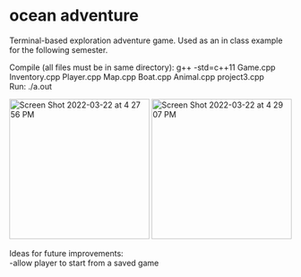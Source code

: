 # ocean adventure

Terminal-based exploration adventure game.
Used as an in class example for the following semester.

Compile (all files must be in same directory): g++ -std=c++11 Game.cpp Inventory.cpp Player.cpp Map.cpp Boat.cpp Animal.cpp project3.cpp  
Run: ./a.out

<img width="250" alt="Screen Shot 2022-03-22 at 4 27 56 PM" src="https://user-images.githubusercontent.com/48075045/159587003-782bfadb-a5ca-42bd-a4bd-f566e9ef387d.png"> <img width="250" alt="Screen Shot 2022-03-22 at 4 29 07 PM" src="https://user-images.githubusercontent.com/48075045/159587020-80008611-f6d6-4abe-a2c7-ca1eb2cb6735.png">


Ideas for future improvements:  
-allow player to start from a saved game
